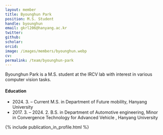 ```yaml
---
layout: member
title: Byounghun Park
position: M.S. Student
handle: byounghun
email: gkrl206@hanyang.ac.kr
twitter: 
github: 
scholar: 
orcid: 
image: /images/members/byounghun.webp
cv: 
permalink: /team/byounghun-park
---
```


Byounghun Park is a M.S. student at the IRCV lab with interest in various computer vision tasks.


#### Education

<ul class="chronological">
  <li><span>2024. 3. – Current</span> M.S. in Department of Future mobility, Hanyang University</li>
  <li><span>2017. 3. – 2024. 2.</span> B.S. in Department of Automotive engineering, Minor in Convergence Technology for Advanced Vehicle
, Hanyang University</li>
  
</ul>

{% include publication_in_profile.html %}
